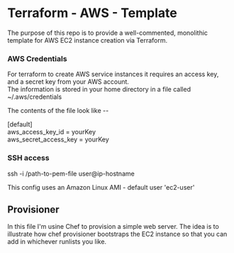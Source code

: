 # Terraform - AWS - Template
The purpose of this repo is to provide a well-commented, monolithic template for AWS EC2 instance creation via Terraform.

### AWS Credentials
For terraform to create AWS service instances it requires an access key, and a secret key from your AWS account.  
The information is stored in your home directory in a file called ~/.aws/credentials

The contents of the file look like --

[default]\
aws_access_key_id = yourKey\
aws_secret_access_key = yourKey

### SSH access

ssh -i /path-to-pem-file user@ip-hostname

This config uses an Amazon Linux AMI - default user 'ec2-user'

## Provisioner

In this file I'm usine Chef to provision a simple web server.  The idea is to illustrate how chef provisioner bootstraps the EC2 instance so that you can add in whichever runlists you like.